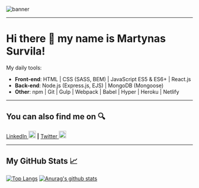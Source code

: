 ![banner](https://i.imgur.com/kERi54E.png)

---

# Hi there &#128075; my name is Martynas Survila!

My daily tools:
* **Front-end**: HTML | CSS (SASS, BEM) | JavaScript ES5 & ES6+ | React.js
* **Back-end**: Node.js (Express.js, EJS) | MongoDB (Mongoose)
* **Other**: npm | Git | Gulp | Webpack | Babel | Hyper | Heroku | Netlify

---

## You can also find me on &#128269;
[LinkedIn <img src='https://cdn.jsdelivr.net/npm/simple-icons@3.0.1/icons/linkedin.svg' alt='linkedin' height='20'>](https://www.linkedin.com/in/martynas-survila/) **|** [Twitter <img src='https://cdn.jsdelivr.net/npm/simple-icons@3.0.1/icons/twitter.svg' alt='twitter' height='20'>](https://twitter.com/MartSurv)

---

## My GitHub Stats &#128200;

[![Top Langs](https://github-readme-stats.vercel.app/api/top-langs/?username=MartSurv&title_color=2DCBB3&bg_color=020A11&text_color=C7F6F3)](https://github.com/anuraghazra/github-readme-stats)
[![Anurag's github stats](https://github-readme-stats.vercel.app/api?username=MartSurv&title_color=2DCBB3&bg_color=020A11&text_color=C7F6F3)](https://github.com/anuraghazra/github-readme-stats)
